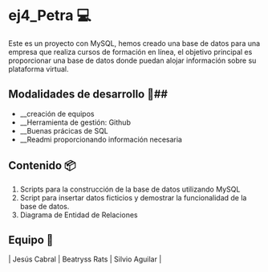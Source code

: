 # ej4_Petra 💻 #

Este es un proyecto con MySQL, hemos creado una base de datos para una empresa que realiza cursos de formación en línea, el objetivo principal es proporcionar una base de datos donde puedan alojar información sobre su plataforma virtual.

## Modalidades de desarrollo 🚀##

- __creación de equipos 
- __Herramienta de gestión: Github  
- __Buenas prácicas de SQL 
- __Readmi proporcionando información necesaria  

## Contenido 📦 ## 

1. Scripts para la construcción de la base de datos utilizando MySQL
2. Script para insertar datos ficticios y demostrar la funcionalidad de la base de datos.
3. Diagrama de Entidad de Relaciones

## Equipo 🤝 ## 

| Jesús Cabral | Beatryss Rats | Silvio Aguilar |



